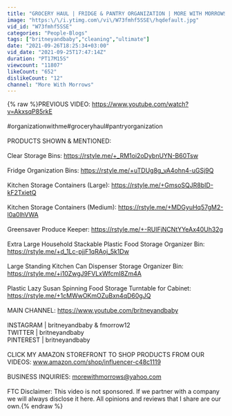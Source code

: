 ```yaml
---
title: "GROCERY HAUL | FRIDGE & PANTRY ORGANIZATION | MORE WITH MORROWS"
image: "https:\/\/i.ytimg.com\/vi\/W73fmhf5SSE\/hqdefault.jpg"
vid_id: "W73fmhf5SSE"
categories: "People-Blogs"
tags: ["britneyandbaby","cleaning","ultimate"]
date: "2021-09-26T18:25:34+03:00"
vid_date: "2021-09-25T17:47:14Z"
duration: "PT17M15S"
viewcount: "11807"
likeCount: "652"
dislikeCount: "12"
channel: "More With Morrows"
---
```

{% raw %}PREVIOUS VIDEO: <a rel="nofollow" target="blank" href="https://www.youtube.com/watch?v=AkxsqP85rkE">https://www.youtube.com/watch?v=AkxsqP85rkE</a><br /><br />#organizationwithme#groceryhaul#pantryorganization<br /><br />PRODUCTS SHOWN &amp; MENTIONED: <br /><br />Clear Storage Bins: <a rel="nofollow" target="blank" href="https://rstyle.me/+_RM1oi2oDybnUYN-B60Tsw">https://rstyle.me/+_RM1oi2oDybnUYN-B60Tsw</a><br /><br />Fridge Organization Bins: <a rel="nofollow" target="blank" href="https://rstyle.me/+uTDUg8g_vA4ohn4-uGSj9Q">https://rstyle.me/+uTDUg8g_vA4ohn4-uGSj9Q</a><br /><br />Kitchen Storage Containers (Large): <a rel="nofollow" target="blank" href="https://rstyle.me/+GmsoSQJR8bID-kF2TxietQ">https://rstyle.me/+GmsoSQJR8bID-kF2TxietQ</a><br /><br />Kitchen Storage Containers (Medium): <a rel="nofollow" target="blank" href="https://rstyle.me/+MDGyuHq57gM2-l0a0lhVWA">https://rstyle.me/+MDGyuHq57gM2-l0a0lhVWA</a><br /><br />Greensaver Produce Keeper: <a rel="nofollow" target="blank" href="https://rstyle.me/+-RUlFjNCNtYYeAx40Uh32g">https://rstyle.me/+-RUlFjNCNtYYeAx40Uh32g</a><br /><br />Extra Large Household Stackable Plastic Food Storage Organizer Bin: <a rel="nofollow" target="blank" href="https://rstyle.me/+d_1Lc-pjjF1qRAoj_5k1Dw">https://rstyle.me/+d_1Lc-pjjF1qRAoj_5k1Dw</a><br /><br />Large Standing Kitchen Can Dispenser Storage Organizer Bin: <a rel="nofollow" target="blank" href="https://rstyle.me/+i10ZwgJ9FVLxWfcmI8Zm4A">https://rstyle.me/+i10ZwgJ9FVLxWfcmI8Zm4A</a><br /><br />Plastic Lazy Susan Spinning Food Storage Turntable for Cabinet: <a rel="nofollow" target="blank" href="https://rstyle.me/+1cMWwOKmOZuBxn4qD60gJQ">https://rstyle.me/+1cMWwOKmOZuBxn4qD60gJQ</a><br /><br />MAIN CHANNEL: <a rel="nofollow" target="blank" href="https://www.youtube.com/britneyandbaby">https://www.youtube.com/britneyandbaby</a><br /><br />INSTAGRAM | britneyandbaby &amp; fmorrow12<br />TWITTER | britneyandbaby<br />PINTEREST | britneyandbaby<br /><br />CLICK MY AMAZON STOREFRONT TO SHOP PRODUCTS FROM OUR VIDEOS: www.amazon.com/shop/influencer-c48c1119<br /><br />BUSINESS INQUIRIES: morewithmorrows@yahoo.com<br /><br />FTC Disclaimer: This video is not sponsored. If we partner with a company we will always disclose it here. All opinions and reviews that I share are our own.{% endraw %}
